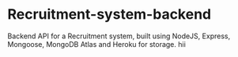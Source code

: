 # Recruitment-system-backend
Backend API for a Recruitment system, built using NodeJS, Express, Mongoose, MongoDB Atlas and Heroku for storage.
hii
